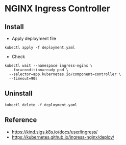 # NGINX Ingress Controller

## Install
- Apply deployment file
```
kubectl apply -f deployment.yaml
```
- Check
```
kubectl wait --namespace ingress-nginx \
  --for=condition=ready pod \
  --selector=app.kubernetes.io/component=controller \
  --timeout=90s
```

## Uninstall
```
kubectl delete -f deployment.yaml
```

## Reference
- https://kind.sigs.k8s.io/docs/user/ingress/
- https://kubernetes.github.io/ingress-nginx/deploy/
